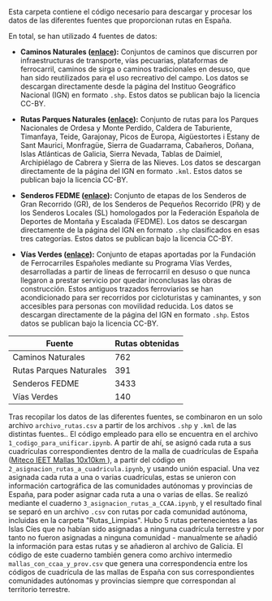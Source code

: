 Esta carpeta contiene el código necesario para descargar y procesar los datos de las diferentes fuentes que proporcionan rutas en España. 

En total, se han utilizado 4 fuentes de datos:

- **Caminos Naturales ([enlace](https://centrodedescargas.cnig.es/CentroDescargas/caminos-naturales)):** Conjuntos de caminos que discurren por infraestructuras de transporte, vías pecuarias, plataformas de ferrocarril, caminos de sirga o caminos tradicionales en desuso, que han sido reutilizados para el uso recreativo del campo. Los datos se descargan directamente desde la página del Instituo Geográfico Nacional (IGN) en formato ``.shp``. Estos datos se publican bajo la licencia CC-BY.

- **Rutas Parques Naturales ([enlace](https://centrodedescargas.cnig.es/CentroDescargas/rutas-parques-nacionales)):** Conjunto de rutas para los Parques Nacionales de Ordesa y Monte Perdido, Caldera de Taburiente, Timanfaya, Teide, Garajonay, Picos de Europa, Aigüestortes i Estany de Sant Maurici, Monfragüe, Sierra de Guadarrama, Cabañeros, Doñana, Islas Atlánticas de Galicia, Sierra Nevada, Tablas de Daimiel, Archipiélago de Cabrera y Sierra de las Nieves. Los datos se descargan directamente de la página del IGN en formato ``.kml``. Estos datos se publican bajo la licencia CC-BY.

- **Senderos FEDME ([enlace](https://centrodedescargas.cnig.es/CentroDescargas/senderos-fedme)):** Conjunto de etapas de los Senderos de Gran Recorrido (GR), de los Senderos de Pequeños Recorrido (PR) y de los Senderos Locales (SL) homologados por la Federación Española de Deportes de Montaña y Escalada (FEDME). Los datos se descargan directamente de la página del IGN en formato ``.shp`` clasificados en esas tres categorías. Estos datos se publican bajo la licencia CC-BY.

- **Vías Verdes ([enlace](https://centrodedescargas.cnig.es/CentroDescargas/vias-verdes)):** Conjunto de etapas aportadas por la Fundación de Ferrocarriles Españoles mediante su Programa Vías Verdes, desarrolladas a partir de líneas de ferrocarril en desuso o que nunca llegaron a prestar servicio por quedar inconclusas las obras de construcción. Estos antiguos trazados ferroviarios se han acondicionado para ser recorridos por cicloturistas y caminantes, y son accesibles para personas con movilidad reducida. Los datos se descargan directamente de la página del IGN en formato ``.shp``. Estos datos se publican bajo la licencia CC-BY.


| Fuente | Rutas obtenidas |
|----------|----------|
| Caminos Naturales    | 762   |
| Rutas Parques Naturales    | 391   |
| Senderos FEDME    | 3433  |
| Vías Verdes    | 140   |

Tras recopilar los datos de las diferentes fuentes, se combinaron en un solo archivo ``archivo_rutas.csv`` a partir de los archivos ``.shp`` y ``.kml`` de las distintas fuentes.. El código empleado para ello se encuentra en el archivo ``1_codigo_para_unificar.ipynb``. 
A partir de ahí, se asignó cada ruta a sus cuadrículas correspondientes dentro de la malla de cuadrículas de España ([Miteco IEET Mallas 10x10km
](https://www.miteco.gob.es/es/biodiversidad/temas/inventarios-nacionales/inventario-especies-terrestres/inventario-nacional-de-biodiversidad/bdn-ieet-default.html)), a partir del código en ``2_asignacion_rutas_a_cuadricula.ipynb``, y usando unión espacial.
Una vez asignada cada ruta a una o varias cuadrículas, estas se unieron con información cartográfica de las comunidades autónomas y provincias de España, para poder asignar cada ruta a una o varias de ellas. Se realizó mediante el cuaderno ``3_asignacion_rutas_a_CCAA.ipynb``, y el resultado final se separó en un archivo ``.csv`` con rutas por cada comunidad autónoma, incluidas en la carpeta "Rutas_Limpias". Hubo 5 rutas pertenecientes a las Islas Cíes que no habían sido asignadas a ninguna cuadrícula terrestre y por tanto no fueron asignadas a ninguna comunidad - manualmente se añadió la información para estas rutas y se añadieron al archivo de Galicia. El código de este cuaderno también genera como archivo intermedio ``mallas_con_ccaa_y_prov.csv`` que genera una correspondencia entre los códigos de cuadrícula de las mallas de España con sus correspondientes comunidades autónomas y provincias siempre que correspondan al territorio terrestre.